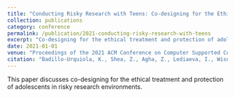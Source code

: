 ```yaml
---
title: "Conducting Risky Research with Teens: Co-designing for the Ethical Treatment and Protection of Adolescents"
collection: publications
category: conference
permalink: /publication/2021-conducting-risky-research-with-teens
excerpt: "Co-designing for the ethical treatment and protection of adolescents in risky research."
date: 2021-01-01
venue: "Proceedings of the 2021 ACM Conference on Computer Supported Cooperative Work (CSCW 2021)"
citation: "Badillo-Urquiola, K., Shea, Z., Agha, Z., Lediaeva, I., Wisniewski, P. (2021). 'Conducting Risky Research with Teens: Co-designing for the Ethical Treatment and Protection of Adolescents.' Proceedings of the 2021 ACM Conference on Computer Supported Cooperative Work."
---
```


This paper discusses co-designing for the ethical treatment and protection of adolescents in risky research environments. 